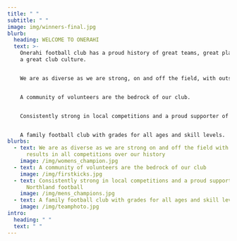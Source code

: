 ```yaml
---
title: " "
subtitle: " "
image: img/winners-final.jpg
blurb:
  heading: WELCOME TO ONERAHI
  text: >-
    Onerahi football club has a proud history of great teams, great players, and
    a great club culture.


    We are as diverse as we are strong, on and off the field, with outstanding results in all competitions.


    A community of volunteers are the bedrock of our club.


    Consistently strong in local competitions and a proud supporter of Northland football.


    A family football club with grades for all ages and skill levels.
blurbs:
  - text: We are as diverse as we are strong on and off the field with outstanding
      results in all competitions over our history
    image: /img/womens_champion.jpg
  - text: A community of volunteers are the bedrock of our club
    image: /img/firstkicks.jpg
  - text: Consistently strong in local competitions and a proud supporter of
      Northland football
    image: /img/mens_champions.jpg
  - text: A family football club with grades for all ages and skill levels
    image: /img/teamphoto.jpg
intro:
  heading: " "
  text: " "
---
```


